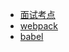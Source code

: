 <!--
 * @Author: yangjj
 * @Date: 2019-08-13 09:01:16
 * @LastEditors: yangjj
 * @LastEditTime: 2019-08-21 13:59:30
 * @Description: file content
 -->
* [面试考点](interview/doc/index)
* [webpack](interview/doc/webpack)
* [babel](interview/doc/babel)